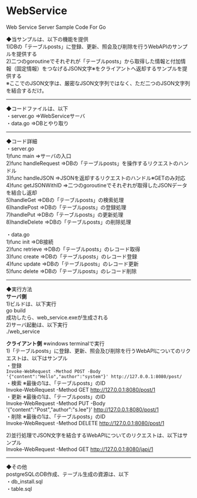 # WebService
Web Service Server Sample Code For Go

◆当サンプルは、以下の機能を提供  
1)DBの「テーブルposts」に登録、更新、照会及び削除を行うWebAPIのサンプルを提供する  
2)二つのgoroutineでそれぞれが「テーブルposts」から取得した情報と付加情報（固定情報）をつなげるJSON文字※をクライアントへ返却するサンプルを提供する  
※ここでのJSON文字は、厳密なJSON文字列ではなく、ただ二つのJSON文字列を結合するだけ。
***
◆コードファイルは、以下  
・server.go                      =>WebServiceサーバ  
・data.go                        =>DBとやり取り  
***
◆コード詳細  
・server.go  
  1)func main                   =>サーバの入口  
  2)func handleRequest          =>DBの「テーブルposts」を操作するリクエストのハンドル  
  3)func handleJSON             =>JSONを返却するリクエストのハンドル※GETのみ対応  
  4)func getJSONWithID          =>二つのgoroutineでそれぞれが取得したJSONデータを結合し返却  
  5)handleGet                   =>DBの「テーブルposts」の検索処理  
  6)handlePost                  =>DBの「テーブルposts」の登録処理  
  7)handlePut                   =>DBの「テーブルposts」の更新処理  
  8)handleDelete                =>DBの「テーブルposts」の削除処理  
  
・data.go  
  1)func init                   =>DB接続  
  2)func retrieve               =>DBの「テーブルposts」のレコード取得  
  3)func create                 =>DBの「テーブルposts」のレコード登録  
  4)func update                 =>DBの「テーブルposts」のレコード更新  
  5)func delete                 =>DBの「テーブルposts」のレコード削除  
***
◆実行方法  
**サーバ側**  
1)ビルドは、以下実行  
  go build  
  成功したら、web_service.exeが生成される  
2)サーバ起動は、以下実行  
  ./web_service  

**クライアント側** ※windows terminalで実行  
1)「テーブルposts」に登録、更新、照会及び削除を行うWebAPIについてのリクエストは、以下はサンプル  
   ・登録  
     `Invoke-WebRequest -Method POST -Body '{"content":"Hello","author":"system"}' http://127.0.0.1:8080/post/`      
   ・検索   ※最後の1は、「テーブルposts」のID  
     Invoke-WebRequest -Method GET http://127.0.0.1:8080/post/1  
   ・更新   ※最後の1は、「テーブルposts」のID  
     Invoke-WebRequest -Method PUT -Body '{"content":"Post","author":"s.lee"}' http://127.0.0.1:8080/post/1  
   ・削除   ※最後の1は、「テーブルposts」のID  
     Invoke-WebRequest -Method DELETE http://127.0.0.1:8080/post/1  
 
 2)並行処理でJSON文字を結合するWebAPIについてのリクエストは、以下はサンプル  
   Invoke-WebRequest -Method GET http://127.0.0.1:8080/japi/1  
***
◆その他  
postgreSQLのDB作成、テーブル生成の資源は、以下  
・db_install.sql  
・table.sql  
 
   
